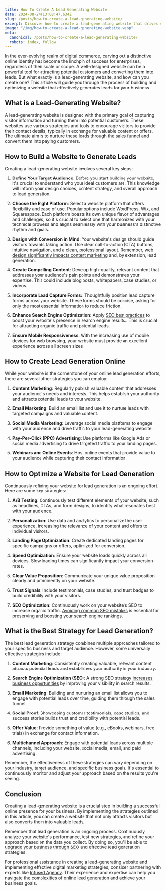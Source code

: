 ```yaml
---
title: How To Create A Lead Generating Website
date: 2024-08-24T13:08:47.634Z
slug: /posts/how-to-create-a-lead-generating-website/
excerpt: Discover how to create a lead-generating website that drives conversions and grows your business with expert tips on design, content, and optimization.
image: "/img/how-to-create-a-lead-generating-website.webp"
meta:
  canonical: /posts/how-to-create-a-lead-generating-website/
  robots: index, follow
---
```


In the ever-evolving realm of digital commerce, carving out a distinctive online identity has become the linchpin of success for enterprises, regardless of their scale or scope. A well-designed website can be a powerful tool for attracting potential customers and converting them into leads. But what exactly is a lead-generating website, and how can you create one? This article will guide you through the process of building and optimizing a website that effectively generates leads for your business.

## What is a Lead-Generating Website?

A lead-generating website is designed with the primary goal of capturing visitor information and turning them into potential customers. These websites use various strategies and tools to encourage visitors to provide their contact details, typically in exchange for valuable content or offers. The ultimate aim is to nurture these leads through the sales funnel and convert them into paying customers.

## How to Build a Website to Generate Leads

Creating a lead-generating website involves several key steps:

1. **Define Your Target Audience**: Before you start building your website, it's crucial to understand who your ideal customers are. This knowledge will inform your design choices, content strategy, and overall approach to lead generation.

2. **Choose the Right Platform**: Select a website platform that offers flexibility and ease of use. Popular options include WordPress, Wix, and Squarespace. Each platform boasts its own unique flavor of advantages and challenges, so it's crucial to select one that harmonizes with your technical prowess and aligns seamlessly with your business's distinctive rhythm and goals.

3. **Design with Conversion in Mind**: Your website's design should guide visitors towards taking action. Use clear call-to-action (CTA) buttons, intuitive navigation, and a clean, professional layout. Remember, [web design significantly impacts content marketing](https://infused.agency/posts/web-design-impacts-content-marketing) and, by extension, lead generation.

4. **Create Compelling Content**: Develop high-quality, relevant content that addresses your audience's pain points and demonstrates your expertise. This could include blog posts, whitepapers, case studies, or videos.

5. **Incorporate Lead Capture Forms:**: Thoughtfully position lead capture forms across your website. These forms should be concise, asking for only the most essential information to reduce friction.

6. **Enhance Search Engine Optimization**: Apply [SEO best practices](https://infused.agency/posts/how-search-engines-work) to boost your website's presence in search engine results.. This is crucial for attracting organic traffic and potential leads.

7. **Ensure Mobile Responsiveness**: With the increasing use of mobile devices for web browsing, your website must provide an excellent experience across all screen sizes.

## How to Create Lead Generation Online

While your website is the cornerstone of your online lead generation efforts, there are several other strategies you can employ:

1. **Content Marketing**: Regularly publish valuable content that addresses your audience's needs and interests. This helps establish your authority and attracts potential leads to your website.

2. **Email Marketing**: Build an email list and use it to nurture leads with targeted campaigns and valuable content.

3. **Social Media Marketing**: Leverage social media platforms to engage with your audience and drive traffic to your lead-generating website.

4. **Pay-Per-Click (PPC) Advertising**: Use platforms like Google Ads or social media advertising to drive targeted traffic to your landing pages.

5. **Webinars and Online Events**: Host online events that provide value to your audience while capturing their contact information.

## How to Optimize a Website for Lead Generation

Continuously refining your website for lead generation is an ongoing effort. Here are some key strategies:

1. **A/B Testing**: Continuously test different elements of your website, such as headlines, CTAs, and form designs, to identify what resonates best with your audience.

2. **Personalization**: Use data and analytics to personalize the user experience, increasing the relevance of your content and offers to individual visitors.

3. **Landing Page Optimization**: Create dedicated landing pages for specific campaigns or offers, optimized for conversion.

4. **Speed Optimization**: Ensure your website loads quickly across all devices. Slow loading times can significantly impact your conversion rates.

5. **Clear Value Proposition**: Communicate your unique value proposition clearly and prominently on your website.

6. **Trust Signals**: Include testimonials, case studies, and trust badges to build credibility with your visitors.

7. **SEO Optimization**: Continuously work on your website's SEO to increase organic traffic. [Avoiding common SEO mistakes](https://infused.agency/posts/common-seo-mistakes-and-how-to-avoid-them) is essential for preserving and boosting your search engine rankings.

## What is the Best Strategy for Lead Generation?

The best lead generation strategy combines multiple approaches tailored to your specific business and target audience. However, some universally effective strategies include:

1. **Content Marketing**: Consistently creating valuable, relevant content attracts potential leads and establishes your authority in your industry.

2. **Search Engine Optimization (SEO)**: A strong SEO strategy [increases business opportunities](https://infused.agency/posts/seo-increases-business-opportunities) by improving your visibility in search results.

3. **Email Marketing**: Building and nurturing an email list allows you to engage with potential leads over time, guiding them through the sales funnel.

4. **Social Proof**: Showcasing customer testimonials, case studies, and success stories builds trust and credibility with potential leads.

5. **Offer Value**: Provide something of value (e.g., eBooks, webinars, free trials) in exchange for contact information.

6. **Multichannel Approach**: Engage with potential leads across multiple channels, including your website, social media, email, and paid advertising.

Remember, the effectiveness of these strategies can vary depending on your industry, target audience, and specific business goals. It's essential to continuously monitor and adjust your approach based on the results you're seeing.

## Conclusion

Creating a lead-generating website is a crucial step in building a successful online presence for your business. By implementing the strategies outlined in this article, you can create a website that not only attracts visitors but also converts them into valuable leads.

Remember that lead generation is an ongoing process. Continuously analyze your website's performance, test new strategies, and refine your approach based on the data you collect. By doing so, you'll be able to [upgrade your business through SEO](https://infused.agency/posts/how-seo-upgrades-business) and effective lead generation strategies.

For professional assistance in creating a lead-generating website and implementing effective digital marketing strategies, consider partnering with experts like [Infused Agency](https://infused.agency). Their experience and expertise can help you navigate the complexities of online lead generation and achieve your business goals.
